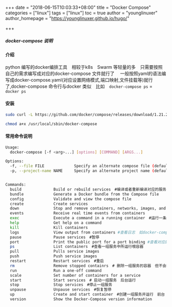 +++
date = "2018-06-15T10:03:33+08:00"
title = "Docker Compose"
categories = ["linux"]
tags = ["linux"]
toc = true
author = "younglinuxer"
author_homepage =  "https://younglinuxer.github.io/hugo/"

+++

##### docker-compose 说明

#### 介绍　

python 编写的docker编排工具　相较于k8s　Swarm 等轻量的多　只需要按照自己的需求编写成对应的docker-compose 文件就行了　
一般按照yaml的语法编写成docker-compose.yaml(对应设置网络模式,端口映射,文件挂载等)就行了,docker-compose 命令行与docker 类似　比如　`docker-compose ps` = `docker ps` 

#### 安装
```bash
sudo curl -L https://github.com/docker/compose/releases/download/1.21.2/docker-compose-$(uname -s)-$(uname -m) -o /usr/local/sbin/docker-compose

chmod a+x /usr/local/sbin/docker-compose

```
#### 常用命令说明
```bash
Usage:
  docker-compose [-f <arg>...] [options] [COMMAND] [ARGS...]

Options:
  -f, --file FILE             Specify an alternate compose file (default: docker-compose.yml)　#指定配置文件　默认docker-compose.yml
  -p, --project-name NAME     Specify an alternate project name (default: directory name) #指定项目名　默认根据文件夹命名　


Commands:
  build              Build or rebuild services　#编译或者重新编译对应的服务　docker镜像是自己编写dockerfile 而不是从镜像仓库拉的时候需要添加这个选项　会根据dockerfile 编译成对应的镜像
  bundle             Generate a Docker bundle from the Compose file
  config             Validate and view the compose file
  create             Create services
  down               Stop and remove containers, networks, images, and volumes　#删除一组服务　并删除对应的网络　镜像　和相关文件服务 (如果需要重新编译相关镜像　则需要使用down 删除所有　不然会使用原有的组件
  events             Receive real time events from containers
  exec               Execute a command in a running container　#运行一条命令到对应容器　同　docker exec -it 'containername' bash
  help               Get help on a command
  kill               Kill containers 
  logs               View output from containers #查看日志　如docker-compose -f xx/docker-compose.yaml logs 
  pause              Pause services　#暂停
  port               Print the public port for a port binding #查看对应的绑定的公用端口　docker-compose -f docker-compose.yml port proxy  443　（proxy 为对应的服务名　docker-compose  ps --services　查看服务名　）
  ps                 List containers　#查看一组服务中所运行哦容器
  pull               Pulls service images
  push               Push service images
  restart            Restart services　#重启
  rm                 Remove stopped containrs　# 删除一组服务的容器　但不会移除相关的网络和文件
  run                Run a one-off command
  scale              Set number of containers for a service
  start              Start services　# 启动一组服务　后台运行
  stop               Stop services　#停止一组服务
  unpause            Unpause services　#恢复暂停
  up                 Create and start container　#创建一组服务并运行　前台
  version            Show the Docker-Compose version information　

```